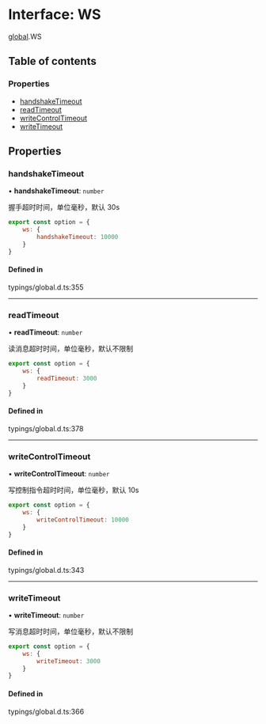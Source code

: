 # Interface: WS

[global](../modules/global.md).WS

## Table of contents

### Properties

- [handshakeTimeout](#handshaketimeout)
- [readTimeout](#readtimeout)
- [writeControlTimeout](#writecontroltimeout)
- [writeTimeout](#writetimeout)

## Properties

<span id="handshakeTimeout"></span>

### handshakeTimeout

• **handshakeTimeout**: `number`

握手超时时间，单位毫秒，默认 30s

```js
export const option = {
    ws: {
        handshakeTimeout: 10000
    }
}
```

#### Defined in

typings/global.d.ts:355

___

<span id="readTimeout"></span>

### readTimeout

• **readTimeout**: `number`

读消息超时时间，单位毫秒，默认不限制

```js
export const option = {
    ws: {
        readTimeout: 3000
    }
}
```

#### Defined in

typings/global.d.ts:378

___

<span id="writeControlTimeout"></span>

### writeControlTimeout

• **writeControlTimeout**: `number`

写控制指令超时时间，单位毫秒，默认 10s

```js
export const option = {
    ws: {
        writeControlTimeout: 10000
    }
}
```

#### Defined in

typings/global.d.ts:343

___

<span id="writeTimeout"></span>

### writeTimeout

• **writeTimeout**: `number`

写消息超时时间，单位毫秒，默认不限制
```js
export const option = {
    ws: {
        writeTimeout: 3000
    }
}
```

#### Defined in

typings/global.d.ts:366
